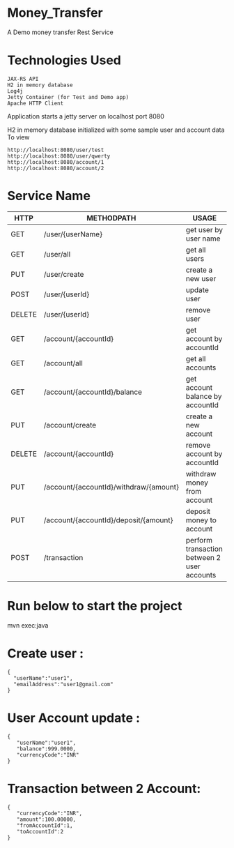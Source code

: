 # Money_Transfer
A Demo money transfer Rest Service

# Technologies Used

    JAX-RS API
    H2 in memory database
    Log4j
    Jetty Container (for Test and Demo app)
    Apache HTTP Client

Application starts a jetty server on localhost port 8080

H2 in memory database initialized with some sample user and account data To view

    http://localhost:8080/user/test
    http://localhost:8080/user/qwerty
    http://localhost:8080/account/1
    http://localhost:8080/account/2

# Service Name

| HTTP  | METHODPATH | USAGE |
| ------------- | ------------- | ------------- |
| GET | /user/{userName} | get user by user name |
| GET | /user/all | get all users |
| PUT |	/user/create | create a new user |
| POST | /user/{userId} | update user |
| DELETE | /user/{userId} | remove user |
| GET | /account/{accountId} | get account by accountId |
| GET | /account/all | get all accounts |
| GET | /account/{accountId}/balance | get account balance by accountId |
| PUT |	/account/create | create a new account |
| DELETE | /account/{accountId} | remove account by accountId |
| PUT | /account/{accountId}/withdraw/{amount} |	withdraw money from account |
| PUT | /account/{accountId}/deposit/{amount} |	deposit money to account |
| POST | /transaction | perform transaction between 2 user accounts |


# Run below to start the project

mvn exec:java


 # Create user :
```
{  
  "userName":"user1",
  "emailAddress":"user1@gmail.com"
} 
```
# User Account update :
```
{  
   "userName":"user1",
   "balance":999.0000,
   "currencyCode":"INR"
} 
```
# Transaction between 2 Account:
```
{  
   "currencyCode":"INR",
   "amount":100.00000,
   "fromAccountId":1,
   "toAccountId":2
}
```
